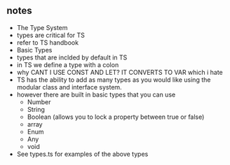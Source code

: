 ## notes
- The Type System
 - types are critical for TS
 - refer to TS handbook
 - Basic Types
  - types that are inclded by  default in TS
  - in TS we define a type with a colon
  - why CANT I USE CONST AND LET? IT CONVERTS TO VAR which i hate
  - TS has the ability to add as many types as you would like using the modular class and interface system.
  - however there are built in basic types that you can use
    - Number 
    - String
    - Boolean (allows you to lock a property between true or false)
    - array
    - Enum
    - Any
    - void
  - See types.ts for examples of the above types